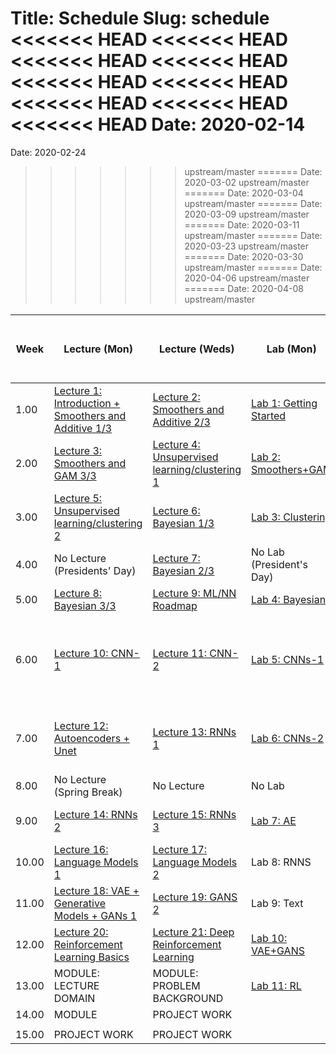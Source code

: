 Title: Schedule
Slug: schedule
<<<<<<< HEAD
<<<<<<< HEAD
<<<<<<< HEAD
<<<<<<< HEAD
<<<<<<< HEAD
<<<<<<< HEAD
<<<<<<< HEAD
<<<<<<< HEAD
<<<<<<< HEAD
Date: 2020-02-14
=======
Date: 2020-02-24
>>>>>>> upstream/master
=======
Date: 2020-03-02
>>>>>>> upstream/master
=======
Date: 2020-03-04
>>>>>>> upstream/master
=======
Date: 2020-03-09
>>>>>>> upstream/master
=======
Date: 2020-03-11
>>>>>>> upstream/master
=======
Date: 2020-03-23
>>>>>>> upstream/master
=======
Date: 2020-03-30
>>>>>>> upstream/master
=======
Date: 2020-04-06
>>>>>>> upstream/master
=======
Date: 2020-04-08
>>>>>>> upstream/master


|Week|Lecture (Mon)|Lecture (Weds)|Lab (Mon)|Advanced Section (Weds)|Assignment (R:Released Weds - D:Due Thurs)||
|-----|-----|-----|-----|-----|-----|-----|
|1.00|[Lecture 1: Introduction + Smoothers and Additive 1/3]({filename}/lectures/lecture01/index.md)|[Lecture 2: Smoothers and Additive 2/3]({filename}/lectures/lecture02/index.md)|[Lab 1: Getting Started]({filename}/labs/lab01/index.md)||HW1 - R: 1/29 D: 2/6||
|2.00|[Lecture 3: Smoothers and GAM 3/3 ]({filename}/lectures/lecture03/index.md)|[Lecture 4: Unsupervised learning/clustering 1]({filename}/lectures/lecture04/index.md)|[Lab 2: Smoothers+GAM ]({filename}/labs/lab02/index.md)||HW2 - R: 2/5 D: 2/20||
|3.00|[Lecture 5: Unsupervised learning/clustering 2]({filename}/lectures/lecture05/index.md)|[Lecture 6: Bayesian 1/3]({filename}/lectures/lecture06/index.md)|[Lab 3: Clustering]({filename}/labs/lab03/index.md)||No New Assignment||
|4.00|No Lecture (Presidents' Day)|[Lecture 7: Bayesian 2/3]({filename}/lectures/lecture07/index.md)|No Lab (President's Day)||HW3 - R: 2/19 D: 3/5||
|5.00|[Lecture 8: Bayesian 3/3]({filename}/lectures/lecture08/index.md)|[Lecture 9: ML/NN Roadmap]({filename}/lectures/lecture09/index.md)|[Lab 4: Bayesian]({filename}/labs/lab04/index.md)||No New Assignment||
|6.00|[Lecture 10: CNN-1]({filename}/lectures/lecture10/index.md)|[Lecture 11: CNN-2]({filename}/lectures/lecture11/index.md)|[Lab 5: CNNs-1]({filename}/labs/lab05/index.md)|A-Sec 1: ResNet, Dense-Net, res-Next and Inception and transfer learning|HW4 - R: 3/4 D: 3/12||
|7.00|[Lecture 12: Autoencoders + Unet]({filename}/lectures/lecture12/index.md)|[Lecture 13: RNNs 1]({filename}/lectures/lecture13/index.md)|[Lab 6: CNNs-2]({filename}/labs/lab06/index.md)|A-Sec 2: Segmentation Techniques, YOLO, Unet and M-RCNN|HW5 - R: 3/11 D: 3/26||
|8.00|No Lecture (Spring Break)|No Lecture |No Lab |No A-Sec |No New Assignment||
|9.00|[Lecture 14: RNNs 2]({filename}/lectures/lecture14/index.md)|[Lecture 15: RNNs 3]({filename}/lectures/lecture15/index.md)|[Lab 7: AE ]({filename}/labs/lab07/index.md)|A-Sec 3: RNN, echo state |HW6 - R: 3/25 D: 4/9||
|10.00|[Lecture 16: Language Models 1]({filename}/lectures/lecture16/index.md)|[Lecture 17: Language Models 2]({filename}/lectures/lecture17/index.md)|Lab 8: RNNS |No A-Sec|No New Assignment||
|11.00|[Lecture 18: VAE + Generative Models + GANs 1]({filename}/lectures/lecture18/index.md)|[Lecture 19: GANS 2]({filename}/lectures/lecture19/index.md)|Lab 9: Text|A-Sec 4: Variational Inference|HW7 - R: 4/8 D: 4/16||
|12.00|[Lecture 20: Reinforcement Learning Basics]({filename}/lectures/lecture20/index.md)|[Lecture 21: Deep Reinforcement Learning ]({filename}/lectures/lecture21/index.md)|[Lab 10: VAE+GANS]({filename}/labs/lab10/index.md)|A-Sec 5: RL|HW8 - R: 4/15 D: 4/23||
|13.00|MODULE: LECTURE DOMAIN|MODULE: PROBLEM BACKGROUND|[Lab 11: RL]({filename}/labs/lab11/index.md)||||
|14.00|MODULE|PROJECT WORK |||||
||||||||
|15.00|PROJECT WORK |PROJECT WORK |||||
